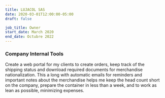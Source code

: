 ```yaml
---
title: LUJACOL SAS
date: 2020-03-01T12:00:00-05:00
draft: false

job_title: Owner
start_date: March 2020
end_date: Octubre 2022
---
```


### Company Internal Tools

Create a web portal for my clients to create orders, keep track of the shipping
status and download required documents for merchandise nationalization. This a
long with automatic emails for reminders and important notes about the
merchandise helps me keep the head count short on the company, prepare the
container in less than a week, and to work as lean as possible, minimizing
expenses.
